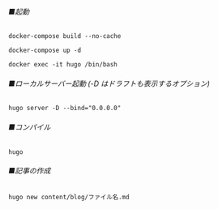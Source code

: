 ###### ■起動
```
docker-compose build --no-cache
```
```
docker-compose up -d
```
```
docker exec -it hugo /bin/bash
```
###### ■ローカルサーバー起動 (-D はドラフトも表示するオプション)
```
hugo server -D --bind="0.0.0.0"
```
###### ■コンパイル
```
hugo
```
###### ■記事の作成
```
hugo new content/blog/ファイル名.md
```
